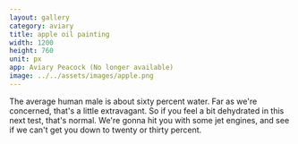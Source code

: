 ```yaml
---
layout: gallery
category: aviary
title: apple oil painting
width: 1200
height: 760
unit: px
app: Aviary Peacock (No longer available)
image: ../../assets/images/apple.png
---
```


The average human male is about sixty percent water. Far as we're concerned, that's a little extravagant. So if you feel a bit dehydrated in this next test, that's normal. We're gonna hit you with some jet engines, and see if we can't get you down to twenty or thirty percent.
